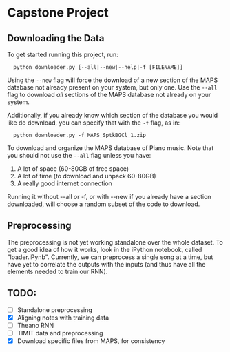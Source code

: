 # Capstone Project

## Downloading the Data

To get started running this project, run:

```
  python downloader.py [--all|--new|--help|-f [FILENAME]]
```

Using the `--new` flag will force the download of a new section of the MAPS database not already present on your system, but only one. Use the `--all` flag to download *all* sections of the MAPS database not already on your system.

Additionally, if you already know which section of the database you would like do download, you can specify that with the `-f` flag, as in:

```
  python downloader.py -f MAPS_SptkBGCl_1.zip
```

To download and organize the MAPS database of Piano music. Note that you should not use the `--all` flag unless you have:
1. A lot of space (60-80GB of free space)
2. A lot of time (to download and unpack 60-80GB)
3. A really good internet connection

Running it without --all or -f, or with --new if you already have a section downloaded, will choose a random subset of the code to download. 

## Preprocessing

The preprocessing is not yet working standalone over the whole dataset. To get a good idea of how it works, look in the iPython notebook, called "loader.iPynb". Currently, we can preprocess a single song at a time, but have yet to correlate the outputs with the inputs (and thus have all the elements needed to train our RNN).

## TODO:

- [ ] Standalone preprocessing
- [x] Aligning notes with training data
- [ ] Theano RNN
- [ ] TIMIT data and preprocessing
- [x] Download specific files from MAPS, for consistency
